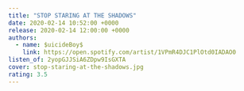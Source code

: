 ```yaml
---
title: "STOP STARING AT THE SHADOWS"
date: 2020-02-14 10:52:00 +0000
release: 2020-02-14 12:00:00 +0000
authors:
  - name: $uicideBoy$
    link: https://open.spotify.com/artist/1VPmR4DJC1PlOtd0IADAO0
listen_of: 2yopGJJSiA6ZDpw9IsGXTA
cover: stop-staring-at-the-shadows.jpg
rating: 3.5
---
```

